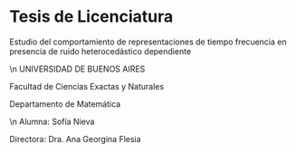 # Tesis de Licenciatura
Estudio del comportamiento de representaciones de tiempo frecuencia en presencia de ruido heterocedástico dependiente

\n
UNIVERSIDAD DE BUENOS AIRES

Facultad de Ciencias Exactas y Naturales

Departamento de Matemática

\n
Alumna: Sofía Nieva

Directora: Dra. Ana Georgina Flesia
